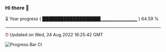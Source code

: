 ### Hi there 👋

⏳ Year progress { ███████████████████▁▁▁▁▁▁▁▁▁▁▁ } 64.59 %

---

⏰ Updated on Wed, 24 Aug 2022 18:25:42 GMT

![Progress Bar CI](https://github.com/liununu/liununu/workflows/Progress%20Bar%20CI/badge.svg)
